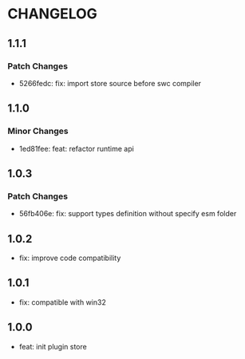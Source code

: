 # CHANGELOG

## 1.1.1

### Patch Changes

- 5266fedc: fix: import store source before swc compiler

## 1.1.0

### Minor Changes

- 1ed81fee: feat: refactor runtime api

## 1.0.3

### Patch Changes

- 56fb406e: fix: support types definition without specify esm folder

## 1.0.2

- fix: improve code compatibility

## 1.0.1

- fix: compatible with win32

## 1.0.0

- feat: init plugin store
